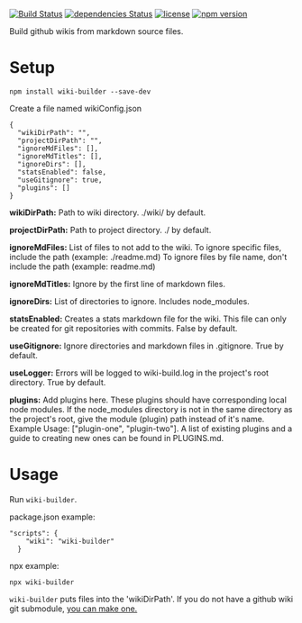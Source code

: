 [![Build Status](https://travis-ci.org/petekeller2/wiki-builder.svg?branch=master)](https://travis-ci.org/petekeller2/wiki-builder) 
[![dependencies Status](https://david-dm.org/petekeller2/wiki-builder/status.svg)](https://david-dm.org/petekeller2/wiki-builder)
[![license](https://img.shields.io/github/license/mashape/apistatus.svg)](https://github.com/petekeller2/wiki-builder/LICENSE)
[![npm version](http://img.shields.io/npm/v/wiki-builder.svg?style=flat)](https://npmjs.org/package/wiki-builder)

Build github wikis from markdown source files.

# Setup

`npm install wiki-builder --save-dev`

Create a file named wikiConfig.json

```
{
  "wikiDirPath": "",
  "projectDirPath": "",
  "ignoreMdFiles": [],
  "ignoreMdTitles": [],
  "ignoreDirs": [],
  "statsEnabled": false,
  "useGitignore": true,
  "plugins": []
}
```

**wikiDirPath:** Path to wiki directory. ./wiki/ by default.

**projectDirPath:** Path to project directory. ./ by default.

**ignoreMdFiles:** List of files to not add to the wiki. 
To ignore specific files, include the path (example: ./readme.md) 
To ignore files by file name, don't include the path (example: readme.md)

**ignoreMdTitles:** Ignore by the first line of markdown files.

**ignoreDirs:** List of directories to ignore. Includes node_modules.

**statsEnabled:** Creates a stats markdown file for the wiki. This file can 
only be created for git repositories with commits. False by default.

**useGitignore:** Ignore directories and markdown files in 
.gitignore. True by default.

**useLogger:** Errors will be logged to wiki-build.log 
in the project's root directory. True by default.

**plugins:** Add plugins here. These plugins should have 
 corresponding local node modules. If the node_modules directory is not 
in the same directory as the project's root, give the module 
(plugin) path instead of it's name. Example Usage: ["plugin-one", "plugin-two"]. 
A list of existing plugins and a guide to creating new ones can 
be found in PLUGINS.md.

# Usage

Run `wiki-builder`. 

package.json example:
```
"scripts": {
    "wiki": "wiki-builder"
  }
```

npx example:
```
npx wiki-builder
```

`wiki-builder` puts files into the 'wikiDirPath'. If you do 
not have a github wiki git submodule, [you can make one.](https://brendancleary.com/2013/03/08/including-a-github-wiki-in-a-repository-as-a-submodule/)
